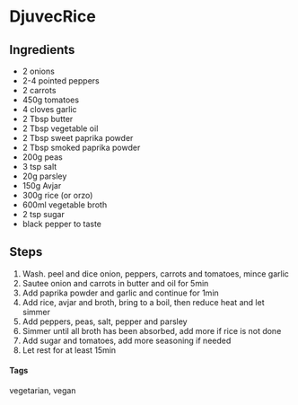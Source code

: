 # DjuvecRice

## Ingredients

* 2 onions
* 2-4 pointed peppers
* 2 carrots
* 450g tomatoes
* 4 cloves garlic
* 2 Tbsp butter
* 2 Tbsp vegetable oil
* 2 Tbsp sweet paprika powder
* 2 Tbsp smoked paprika powder 
* 200g peas
* 3 tsp salt
* 20g parsley
* 150g Avjar 
* 300g rice (or orzo)
* 600ml vegetable broth
* 2 tsp sugar
* black pepper to taste

## Steps

1. Wash. peel and dice onion, peppers, carrots and tomatoes, mince garlic
2. Sautee onion and carrots in butter and oil for 5min
3. Add paprika powder and garlic and continue for 1min
4. Add rice, avjar and broth, bring to a boil, then reduce heat and let simmer 
5. Add peppers, peas, salt, pepper and parsley
6. Simmer until all broth has been absorbed, add more if rice is not done 
7. Add sugar and tomatoes, add more seasoning if needed
8. Let rest for at least 15min

#### Tags
vegetarian, vegan
